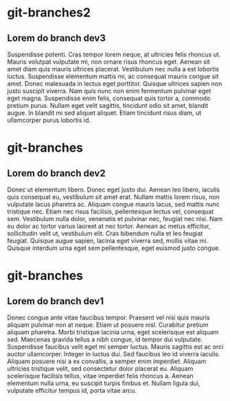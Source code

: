 # git-branches2
## Lorem do branch dev3
Suspendisse potenti. Cras tempor lorem neque, at ultricies felis rhoncus ut. Mauris volutpat vulputate mi, non ornare risus rhoncus eget. Aenean sit amet diam quis mauris ultrices placerat. Vestibulum nec nulla a est lobortis luctus. Suspendisse elementum mattis mi, ac consequat mauris congue sit amet. Donec malesuada in lectus eget porttitor. Quisque ultrices sapien non justo suscipit viverra. Nam quis nunc non enim fermentum pulvinar eget eget magna. Suspendisse enim felis, consequat quis tortor a, commodo pretium purus. Nullam eget velit sagittis, tincidunt odio sit amet, blandit augue. In blandit mi sed aliquet aliquet. Etiam tincidunt risus diam, ut ullamcorper purus lobortis id.

# git-branches
## Lorem do branch dev2
Donec ut elementum libero. Donec eget justo dui. Aenean leo libero, iaculis quis consequat eu, vestibulum sit amet erat. Nullam mattis lorem risus, non vulputate lacus pharetra ac. Aliquam congue mauris lacus, sed mattis nunc tristique nec. Etiam nec risus facilisis, pellentesque lectus vel, consequat sem. Vestibulum nulla dolor, venenatis et pulvinar nec, feugiat nec nisi. Nam eu dolor ac tortor varius laoreet at nec tortor. Aenean ac metus efficitur, sollicitudin velit ut, vestibulum elit. Cras bibendum nulla et leo feugiat feugiat. Quisque augue sapien, lacinia eget viverra sed, mollis vitae mi. Quisque interdum urna eget sem pellentesque, eget euismod justo congue.

# git-branches
## Lorem do branch dev1
Donec congue ante vitae faucibus tempor. Praesent vel nisi quis mauris aliquam pulvinar non at neque. Etiam ut posuere nisl. Curabitur pretium aliquam pharetra. Morbi tristique lacinia urna, eget scelerisque est aliquam sed. Maecenas gravida tellus a nibh congue, id tempor dui vulputate. Suspendisse faucibus velit eget mi semper luctus. Mauris sagittis est ac orci auctor ullamcorper. Integer in luctus dui. Sed faucibus leo id viverra iaculis. Aliquam posuere nisi a ex convallis, a semper enim imperdiet. Aliquam ultricies tristique velit, sed consectetur dolor placerat eu. Aliquam scelerisque facilisis tellus, vitae imperdiet felis rhoncus a. Aenean elementum nulla urna, eu suscipit turpis finibus et. Nullam ligula dui, vulputate efficitur tempus id, porta vitae arcu.
